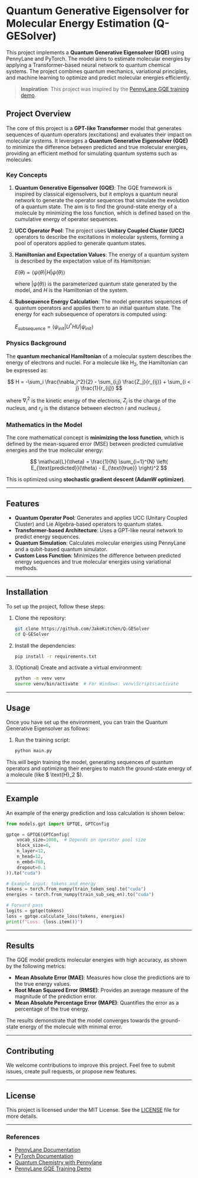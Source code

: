 # Quantum Generative Eigensolver for Molecular Energy Estimation (Q-GESolver)

This project implements a **Quantum Generative Eigensolver (GQE)** using PennyLane and PyTorch. The model aims to estimate molecular energies by applying a Transformer-based neural network to quantum chemical systems. The project combines quantum mechanics, variational principles, and machine learning to optimize and predict molecular energies efficiently.

> **Inspiration**: This project was inspired by the [PennyLane GQE training demo](https://pennylane.ai/qml/demos/gqe_training).

## Project Overview

The core of this project is a **GPT-like Transformer** model that generates sequences of quantum operators (excitations) and evaluates their impact on molecular systems. It leverages a **Quantum Generative Eigensolver (GQE)** to minimize the difference between predicted and true molecular energies, providing an efficient method for simulating quantum systems such as molecules.

### Key Concepts

1. **Quantum Generative Eigensolver (GQE)**: The GQE framework is inspired by classical eigensolvers, but it employs a quantum neural network to generate the operator sequences that simulate the evolution of a quantum state. The aim is to find the ground-state energy of a molecule by minimizing the loss function, which is defined based on the cumulative energy of operator sequences.

2. **UCC Operator Pool**: The project uses **Unitary Coupled Cluster (UCC)** operators to describe the excitations in molecular systems, forming a pool of operators applied to generate quantum states.

3. **Hamiltonian and Expectation Values**: The energy of a quantum system is described by the expectation value of its Hamiltonian:
   
   $E(\theta) = \left\langle \psi(\theta) \middle| H \middle| \psi(\theta) \right\rangle$

   where $\lvert \psi(\theta)\rangle$ is the parameterized quantum state generated by the model, and $H$ is the Hamiltonian of the system.

4. **Subsequence Energy Calculation**: The model generates sequences of quantum operators and applies them to an initial quantum state. The energy for each subsequence of operators is computed using:
   
   $E_{\text{subsequence}} = \left\langle \psi_{\text{init}} \middle| U^\dagger H U \middle| \psi_{\text{init}} \right\rangle$


### Physics Background

The **quantum mechanical Hamiltonian** of a molecular system describes the energy of electrons and nuclei. For a molecule like $\text{H}_2$, the Hamiltonian can be expressed as:

$$ H = -\sum_i \frac{\nabla_i^2}{2} - \sum_{i,j} \frac{Z_j}{r_{ij}} + \sum_{i < j} \frac{1}{r_{ij}} $$

where $\nabla_i^2$ is the kinetic energy of the electrons, $Z_j$ is the charge of the nucleus, and $r_{ij}$ is the distance between electron $i$ and nucleus $j$.

### Mathematics in the Model

The core mathematical concept is **minimizing the loss function**, which is defined by the mean-squared error (MSE) between predicted cumulative energies and the true molecular energy:

$$ \mathcal{L}(\theta) = \frac{1}{N} \sum_{i=1}^{N} \left( E_{\text{predicted}}(\theta) - E_{\text{true}} \right)^2 $$

This is optimized using **stochastic gradient descent (AdamW optimizer)**.

---

## Features

- **Quantum Operator Pool**: Generates and applies UCC (Unitary Coupled Cluster) and Lie Algebra-based operators to quantum states.
- **Transformer-based Architecture**: Uses a GPT-like neural network to predict energy sequences.
- **Quantum Simulation**: Calculates molecular energies using PennyLane and a qubit-based quantum simulator.
- **Custom Loss Function**: Minimizes the difference between predicted energy sequences and true molecular energies using variational methods.

---

## Installation

To set up the project, follow these steps:

1. Clone the repository:
    ```bash
    git clone https://github.com/JakeKitchen/Q-GESolver
    cd Q-GESolver
    ```

2. Install the dependencies:
    ```bash
    pip install -r requirements.txt
    ```

3. (Optional) Create and activate a virtual environment:
    ```bash
    python -m venv venv
    source venv/bin/activate  # For Windows: venv\Scripts\activate
    ```

---

## Usage

Once you have set up the environment, you can train the Quantum Generative Eigensolver as follows:

1. Run the training script:
    ```bash
    python main.py
    ```

This will begin training the model, generating sequences of quantum operators and optimizing their energies to match the ground-state energy of a molecule (like $ \text{H}_2 $).

---

## Example

An example of the energy prediction and loss calculation is shown below:

```python
from models.gpt import GPTQE, GPTConfig

gptqe = GPTQE(GPTConfig(
    vocab_size=1000,  # Depends on operator pool size
    block_size=6,
    n_layer=12,
    n_head=12,
    n_embd=768,
    dropout=0.1
)).to("cuda")

# Example input: tokens and energy
tokens = torch.from_numpy(train_token_seq).to("cuda")
energies = torch.from_numpy(train_sub_seq_en).to("cuda")

# Forward pass
logits = gptqe(tokens)
loss = gptqe.calculate_loss(tokens, energies)
print(f"Loss: {loss.item()}")
```

---

## Results

The GQE model predicts molecular energies with high accuracy, as shown by the following metrics:

- **Mean Absolute Error (MAE)**: Measures how close the predictions are to the true energy values.
- **Root Mean Squared Error (RMSE)**: Provides an average measure of the magnitude of the prediction error.
- **Mean Absolute Percentage Error (MAPE)**: Quantifies the error as a percentage of the true energy.

The results demonstrate that the model converges towards the ground-state energy of the molecule with minimal error.

---

## Contributing

We welcome contributions to improve this project. Feel free to submit issues, create pull requests, or propose new features.

---

## License

This project is licensed under the MIT License. See the [LICENSE](LICENSE) file for more details.

---

### References

- [PennyLane Documentation](https://pennylane.ai/)
- [PyTorch Documentation](https://pytorch.org/)
- [Quantum Chemistry with Pennylane](https://pennylane.ai/qml/demos/tutorial_quantum_chemistry.html)
- [PennyLane GQE Training Demo](https://pennylane.ai/qml/demos/gqe_training)
